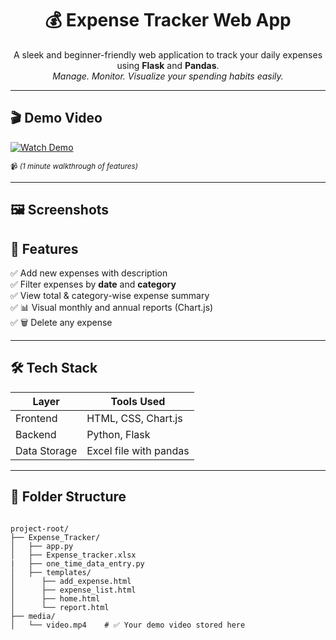 <h1 align="center">💰 Expense Tracker Web App</h1>

<p align="center">
  A sleek and beginner-friendly web application to track your daily expenses using <b>Flask</b> and <b>Pandas</b>.<br>
  <i>Manage. Monitor. Visualize your spending habits easily.</i>
</p>

---

## 🎬 Demo Video


[![Watch Demo](https://img.youtube.com/vi/VIDEO_ID/0.jpg)]([https://github.com/username/repo-name/assets/username/file_id](https://github.com/23451-12-34/Expense_Tracker/blob/main/Expense_Tracker_App/Screen%20Recording%202025-06-29%20155435.mp4))




<sup>📹 *(1 minute walkthrough of features)*</sup>

---
## 🖼️ Screenshots


## 🚀 Features

✅ Add new expenses with description  
✅ Filter expenses by **date** and **category**  
✅ View total & category-wise expense summary  
✅ 📊 Visual monthly and annual reports (Chart.js)  
✅ 🗑️ Delete any expense

---

## 🛠️ Tech Stack

| Layer       | Tools Used                  |
|-------------|-----------------------------|
| Frontend    | HTML, CSS, Chart.js         |
| Backend     | Python, Flask               |
| Data Storage| Excel file with pandas      |

---

## 📁 Folder Structure
```

project-root/
├── Expense_Tracker/
│   ├── app.py
│   ├── Expense_tracker.xlsx
|   ├── one_time_data_entry.py 
│   ├── templates/
│      ├── add_expense.html
│      ├── expense_list.html
│      ├── home.html
│      └── report.html
├── media/
│   └── video.mp4    # ✅ Your demo video stored here
```

